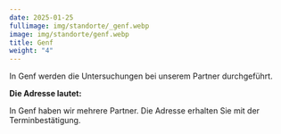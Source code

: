 ```yaml
---
date: 2025-01-25
fullimage: img/standorte/_genf.webp
image: img/standorte/genf.webp
title: Genf
weight: "4"
---
```


In Genf werden die Untersuchungen bei unserem Partner durchgeführt.

**Die Adresse lautet:**

In Genf haben wir mehrere Partner. Die Adresse erhalten Sie mit der Terminbestätigung.
